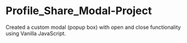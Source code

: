 # Profile_Share_Modal-Project
 Created a custom modal (popup box) with open and close functionality using Vanilla JavaScript.
